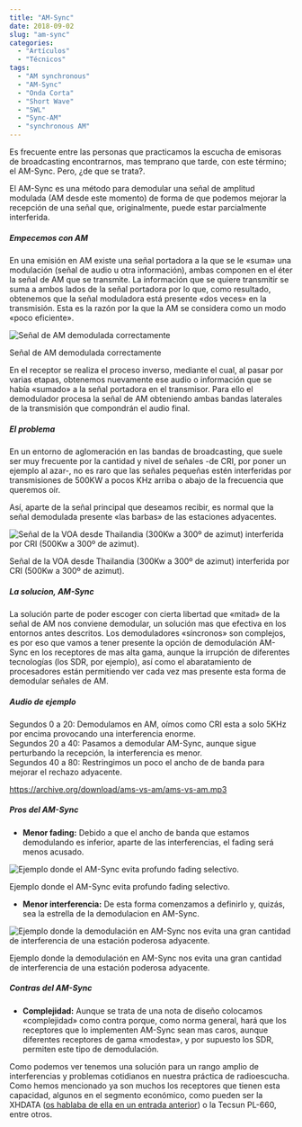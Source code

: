 ```yaml
---
title: "AM-Sync"
date: 2018-09-02
slug: "am-sync"
categories:
  - "Artículos"
  - "Técnicos"
tags:
  - "AM synchronous"
  - "AM-Sync"
  - "Onda Corta"
  - "Short Wave"
  - "SWL"
  - "Sync-AM"
  - "synchronous AM"
---
```


Es frecuente entre las personas que practicamos la escucha de emisoras de broadcasting encontrarnos, mas temprano que tarde, con este término; el AM-Sync. Pero, ¿de que se trata?.

El AM-Sync es una método para demodular una señal de amplitud modulada (AM desde este momento) de forma de que podemos mejorar la recepción de una señal que, originalmente, puede estar parcialmente interferida.

##### Empecemos con AM

En una emisión en AM existe una señal portadora a la que se le «suma» una modulación (señal de audio u otra información), ambas componen en el éter la señal de AM que se transmite. La información que se quiere transmitir se suma a ambos lados de la señal portadora por lo que, como resultado, obtenemos que la señal moduladora está presente «dos veces» en la transmisión. Esta es la razón por la que la AM se considera como un modo «poco eficiente».

![Señal de AM demodulada correctamente](https://www.eb1tr.com/wp-content/uploads/2018/09/am-perfecta.png)

Señal de AM demodulada correctamente

En el receptor se realiza el proceso inverso, mediante el cual, al pasar por varias etapas, obtenemos nuevamente ese audio o información que se había «sumado» a la señal portadora en el transmisor. Para ello el demodulador procesa la señal de AM obteniendo ambas bandas laterales de la transmisión que compondrán el audio final.

##### El problema

En un entorno de aglomeración en las bandas de broadcasting, que suele ser muy frecuente por la cantidad y nivel de señales -de CRI, por poner un ejemplo al azar-, no es raro que las señales pequeñas estén interferidas por transmisiones de 500KW a pocos KHz arriba o abajo de la frecuencia que queremos oír.

Así, aparte de la señal principal que deseamos recibir, es normal que la señal demodulada presente «las barbas» de las estaciones adyacentes.

![Señal de la VOA desde Thailandia \(300Kw a 300º de azimut\) interferida por CRI \(500Kw a 300º de azimut\).](https://www.eb1tr.com/wp-content/uploads/2018/09/am-interferida.png)

Señal de la VOA desde Thailandia (300Kw a 300º de azimut) interferida por CRI (500Kw a 300º de azimut).

##### La solucion, AM-Sync

La solución parte de poder escoger con cierta libertad que «mitad» de la señal de AM nos conviene demodular, un solución mas que efectiva en los entornos antes descritos. Los demoduladores «síncronos» son complejos, es por eso que vamos a tener presente la opción de demodulación AM-Sync en los receptores de mas alta gama, aunque la irrupción de diferentes tecnologías (los SDR, por ejemplo), así como el abaratamiento de procesadores están permitiendo ver cada vez mas presente esta forma de demodular señales de AM.

##### Audio de ejemplo

Segundos 0 a 20: Demodulamos en AM, oímos como CRI esta a solo 5KHz por encima provocando una interferencia enorme.  
Segundos 20 a 40: Pasamos a demodular AM-Sync, aunque sigue perturbando la recepción, la interferencia es menor.  
Segundos 40 a 80: Restringimos un poco el ancho de de banda para mejorar el rechazo adyacente.

<https://archive.org/download/ams-vs-am/ams-vs-am.mp3>

 

##### Pros del AM-Sync

  * **Menor fading:** Debido a que el ancho de banda que estamos demodulando es inferior, aparte de las interferencias, el fading será menos acusado.



![Ejemplo donde el AM-Sync evita profundo fading selectivo.](https://www.eb1tr.com/wp-content/uploads/2018/09/amsync-profundo-fading-selectivo.png)

Ejemplo donde el AM-Sync evita profundo fading selectivo.

  * **Menor interferencia:** De esta forma comenzamos a definirlo y, quizás, sea la estrella de la demodulacion en AM-Sync.



![Ejemplo donde la demodulación en AM-Sync nos evita una gran cantidad de interferencia de una estación poderosa adyacente.](https://www.eb1tr.com/wp-content/uploads/2018/09/amsync-poco-interferida.png)

Ejemplo donde la demodulación en AM-Sync nos evita una gran cantidad de interferencia de una estación poderosa adyacente.

##### Contras del AM-Sync

  * **Complejidad:** Aunque se trata de una nota de diseño colocamos «complejidad» como contra porque, como norma general, hará que los receptores que lo implementen AM-Sync sean mas caros, aunque diferentes receptores de gama «modesta», y por supuesto los SDR, permiten este tipo de demodulación.



Como podemos ver tenemos una solución para un rango amplio de interferencias y problemas cotidianos en nuestra práctica de radioescucha. Como hemos mencionado ya son muchos los receptores que tienen esta capacidad, algunos en el segmento económico, como pueden ser la XHDATA ([os hablaba de ella en un entrada anterior](https://www.eb1tr.com/xhdata-d-808/)) o la Tecsun PL-660, entre otros.
